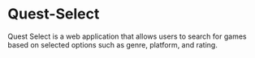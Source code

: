 # Quest-Select
Quest Select is a web application that allows users to search for games based on selected options such as genre, platform, and rating. 
